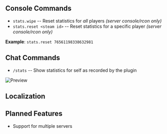 ## Console Commands

- `stats.wipe` -- Reset statistics for *all* players *(server console/rcon only)*
- `stats.reset <steam id>` -- Reset statistics for a specific player *(server console/rcon only)*

**Example**: `stats.reset 76561198338632981`

## Chat Commands

- `/stats` -- Show statistics for self as recorded by the plugin

![Preview](https://i.gyazo.com/c01bffaf75b29027f6bb5eb8145d8c89.png)

## Localization

## Planned Features

- Support for multiple servers